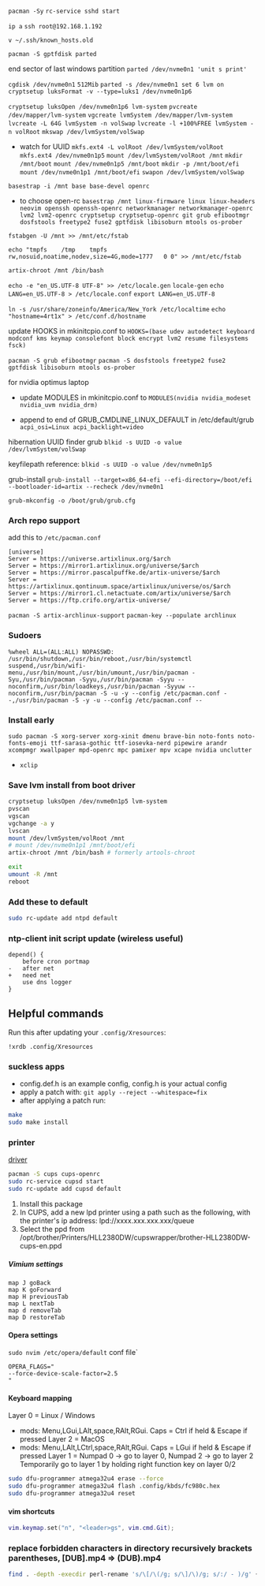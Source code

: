 `pacman -Sy`
`rc-service sshd start`

`ip a`
`ssh root@192.168.1.192`

`v ~/.ssh/known_hosts.old`

`pacman -S gptfdisk parted`


end sector of last windows partition
`parted /dev/nvme0n1 'unit s print'`

`cgdisk /dev/nvme0n1`
`512Mib`
`parted -s /dev/nvme0n1 set 6 lvm on`
`cryptsetup luksFormat -v --type=luks1 /dev/nvme0n1p6`

`cryptsetup luksOpen /dev/nvme0n1p6 lvm-system`
`pvcreate /dev/mapper/lvm-system`
`vgcreate lvmSystem /dev/mapper/lvm-system`
`lvcreate -L 64G lvmSystem -n volSwap`
`lvcreate -l +100%FREE lvmSystem -n volRoot`
`mkswap /dev/lvmSystem/volSwap`
- watch for UUID
`mkfs.ext4 -L volRoot /dev/lvmSystem/volRoot`
`mkfs.ext4 /dev/nvme0n1p5`
`mount /dev/lvmSystem/volRoot /mnt`
`mkdir /mnt/boot`
`mount /dev/nvme0n1p5 /mnt/boot`
`mkdir -p /mnt/boot/efi`
`mount /dev/nvme0n1p1 /mnt/boot/efi`
`swapon /dev/lvmSystem/volSwap`


`basestrap -i /mnt base base-devel openrc`
- to choose open-rc
`basestrap /mnt linux-firmware linux linux-headers neovim openssh openssh-openrc networkmanager networkmanager-openrc lvm2 lvm2-openrc cryptsetup cryptsetup-openrc git grub efibootmgr dosfstools freetype2 fuse2 gptfdisk libisoburn mtools os-prober`

`fstabgen -U /mnt >> /mnt/etc/fstab`

`echo "tmpfs	/tmp	tmpfs	rw,nosuid,noatime,nodev,size=4G,mode=1777	0 0" >> /mnt/etc/fstab`

`artix-chroot /mnt /bin/bash`

`echo -e "en_US.UTF-8 UTF-8" >> /etc/locale.gen`
`locale-gen`
`echo LANG=en_US.UTF-8 > /etc/locale.conf`
`export LANG=en_US.UTF-8`

`ln -s /usr/share/zoneinfo/America/New_York /etc/localtime`
`echo "hostname=4rt1x" > /etc/conf.d/hostname`

update HOOKS in mkinitcpio.conf to
`HOOKS=(base udev autodetect keyboard modconf kms keymap consolefont block encrypt lvm2 resume filesystems fsck)`

`pacman -S grub efibootmgr`
`pacman -S dosfstools freetype2 fuse2 gptfdisk libisoburn mtools os-prober`

for nvidia optimus laptop
- update MODULES in mkinitcpio.conf to
    `MODULES(nvidia nvidia_modeset nvidia_uvm nvidia_drm)`

- append to end of GRUB_CMDLINE_LINUX_DEFAULT in /etc/default/grub
    `acpi_osi=Linux acpi_backlight=video`

hibernation UUID finder grub
`blkid -s UUID -o value /dev/lvmSystem/volSwap`

keyfilepath reference:
`blkid -s UUID -o value /dev/nvme0n1p5`

grub-install
`grub-install --target=x86_64-efi --efi-directory=/boot/efi --bootloader-id=artix --recheck /dev/nvme0n1`

`grub-mkconfig -o /boot/grub/grub.cfg`


### Arch repo support
add this to `/etc/pacman.conf`
```
[universe]
Server = https://universe.artixlinux.org/$arch
Server = https://mirror1.artixlinux.org/universe/$arch
Server = https://mirror.pascalpuffke.de/artix-universe/$arch
Server = https://artixlinux.qontinuum.space/artixlinux/universe/os/$arch
Server = https://mirror1.cl.netactuate.com/artix/universe/$arch
Server = https://ftp.crifo.org/artix-universe/
```
`pacman -S artix-archlinux-support`
`pacman-key --populate archlinux`

### Sudoers
```
%wheel ALL=(ALL:ALL) NOPASSWD: /usr/bin/shutdown,/usr/bin/reboot,/usr/bin/systemctl suspend,/usr/bin/wifi-menu,/usr/bin/mount,/usr/bin/umount,/usr/bin/pacman -Syu,/usr/bin/pacman -Syyu,/usr/bin/pacman -Syyu --noconfirm,/usr/bin/loadkeys,/usr/bin/pacman -Syyuw --noconfirm,/usr/bin/pacman -S -u -y --config /etc/pacman.conf --,/usr/bin/pacman -S -y -u --config /etc/pacman.conf --
```

### Install early
```
sudo pacman -S xorg-server xorg-xinit dmenu brave-bin noto-fonts noto-fonts-emoji ttf-sarasa-gothic ttf-iosevka-nerd pipewire arandr xcompmgr xwallpaper mpd-openrc mpc pamixer mpv xcape nvidia unclutter
```

+ `xclip`

### Save lvm install from boot driver
```bash
cryptsetup luksOpen /dev/nvme0n1p5 lvm-system
pvscan
vgscan
vgchange -a y
lvscan
mount /dev/lvmSystem/volRoot /mnt
# mount /dev/nvme0n1p1 /mnt/boot/efi
artix-chroot /mnt /bin/bash # formerly artools-chroot

exit
umount -R /mnt
reboot
```

### Add these to default
```bash
sudo rc-update add ntpd default
```

### ntp-client init script update (wireless useful)
```
depend() {
    before cron portmap
-   after net
+   need net
    use dns logger
}
```

## Helpful commands
Run this after updating your `.config/Xresources`:
```config
!xrdb .config/Xresources
```

### suckless apps

- config.def.h is an example config, config.h is your actual config
- apply a patch with:
`git apply --reject --whitespace=fix`
- after applying a patch run:
```bash
make
sudo make install
```
### printer
[driver](https://aur.archlinux.org/packages/brother-hl-l2380dw)

```bash
pacman -S cups cups-openrc
sudo rc-service cupsd start
sudo rc-update add cupsd default
```
1) Install this package
2) In CUPS, add a new lpd printer using a path such as the following, with the printer's ip address: lpd://xxxx.xxx.xxx.xxx/queue 
3) Select the ppd from /opt/brother/Printers/HLL2380DW/cupswrapper/brother-HLL2380DW-cups-en.ppd

##### Vimium settings
```
map J goBack
map K goForward
map H previousTab
map L nextTab
map d removeTab
map D restoreTab
```

#### Opera settings
`sudo nvim /etc/opera/default` conf file`
```
OPERA_FLAGS="
--force-device-scale-factor=2.5
"
```

#### Keyboard mapping
Layer 0 = Linux / Windows
  - mods: Menu,LGui,LAlt,space,RAlt,RGui.  Caps = Ctrl if held & Escape if pressed
Layer 2 = MacOS
  - mods: Menu,LAlt,LCtrl,space,RAlt,RGui.  Caps = LGui if held & Escape if pressed
Layer 1 = Numpad 0 -> go to layer 0, Numpad 2 -> go to layer 2
Temporarily go to layer 1 by holding right function key on layer 0/2
```bash
sudo dfu-programmer atmega32u4 erase --force
sudo dfu-programmer atmega32u4 flash .config/kbds/fc980c.hex
sudo dfu-programmer atmega32u4 reset
```

#### vim shortcuts
```lua
vim.keymap.set("n", "<leader>gs", vim.cmd.Git);
```

### replace forbidden characters in directory recursively brackets parentheses, [DUB].mp4 => (DUB).mp4

```bash
find . -depth -execdir perl-rename 's/\[/\(/g; s/\]/\)/g; s/:/ - )/g' {} +
```
